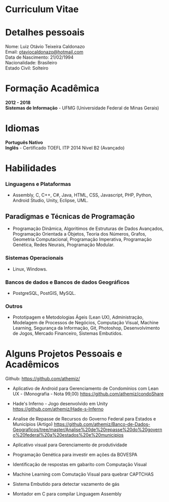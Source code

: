 # Curriculum Vitae 

# Detalhes pessoais

Nome: Luiz Otávio Teixeira Caldonazo<br>
Email: otaviocaldonazo@hotmail.com<br>
Data de Nascimento: 21/02/1994<br>
Nacionalidade: Brasileiro<br>
Estado Civil: Solteiro<br>

# Formação Acadêmica

**2012 - 2018**<br> 
**Sistemas de Informação** - UFMG (Universidade Federal de Minas Gerais)

# Idiomas

**Português Nativo**<br>
**Inglês** - Certificado TOEFL ITP 2014 Nivel B2 (Avançado)

# Habilidades

### Linguagens e Plataformas
- Assembly, C, C++, C#, Java, HTML, CSS, Javascript, PHP, Python, Android Studio, Unity, Eclipse, UML. 

## Paradigmas e Técnicas de Programação
 - Programação Dinâmica, Algoritimos de Estruturas de Dados Avançados, Programação Orientada a Objetos, Teoria dos Números, Grafos, Geometria Computacional, Programação Imperativa, Programação Genética, Redes Neurais, Programação Modular.

### Sistemas Operacionais
- Linux, Windows.

### Bancos de dados e Bancos de dados Geográficos
- PostgreSQL, PostGIS, MySQL.

### Outros
- Prototipagem e Metodologias Ágeis (Lean UX), Administração, Modelagem de Processos de Negócios, Computação Visual, Machine Learning, Segurança da Informação, Git, Photoshop, Desenvolvimento de Jogos, Mercado Financeiro, Sistemas Embutidos.

# Alguns Projetos Pessoais e Acadêmicos

Github: https://github.com/athemiz/

- Aplicativo de Android para Gerenciamento de Condomínios com Lean UX - (Monografia - Nota 99,00)
https://github.com/athemiz/condoShare

- Hade's Inferno - Jogo desenvolvido em Unity
 https://github.com/athemiz/Hade-s-Inferno

- Analise de Repasse de Recursos do Governo Federal para Estados e Municípios (Artigo)
https://github.com/athemiz/Banco-de-Dados-Geograficos/tree/master/Analise%20de%20repasse%20do%20governo%20federal%20a%20estados%20e%20municipios

- Aplicativo visual para Gerenciamento de produtividade

- Programação Genética para investir em ações da BOVESPA

- Identificação de respostas em gabarito com Computação Visual

- Machine Learning com Comutação Visual para quebrar CAPTCHAS

- Sistema Embutido para detectar vazamento de gás

- Montador em C para compilar Linguagem Assembly
